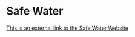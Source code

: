 # Safe Water

[This is an external link to the Safe Water Website](https://safe-water.netlify.app/)

